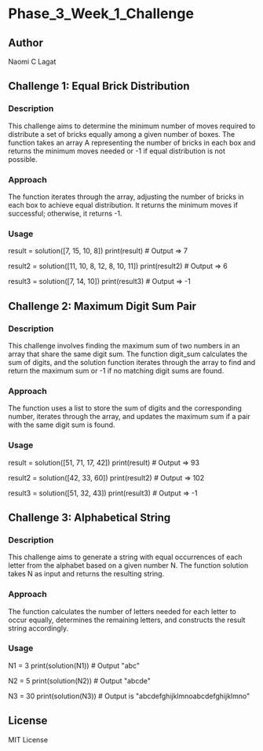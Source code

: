# Phase_3_Week_1_Challenge

## Author

Naomi C Lagat

## Challenge 1: Equal Brick Distribution 

### Description

This challenge aims to determine the minimum number of moves required to distribute a set of bricks equally among a given number of boxes. The function takes an array A representing the number of bricks in each box and returns the minimum moves needed or -1 if equal distribution is not possible.

### Approach

The function iterates through the array, adjusting the number of bricks in each box to achieve equal distribution. It returns the minimum moves if successful; otherwise, it returns -1.

### Usage

result = solution([7, 15, 10, 8])
print(result)  # Output => 7

result2 = solution([11, 10, 8, 12, 8, 10, 11])
print(result2)  # Output => 6

result3 = solution([7, 14, 10])
print(result3)  # Output => -1

## Challenge 2: Maximum Digit Sum Pair

### Description

This challenge involves finding the maximum sum of two numbers in an array that share the same digit sum. The function digit_sum calculates the sum of digits, and the solution function iterates through the array to find and return the maximum sum or -1 if no matching digit sums are found.

### Approach

The function uses a list to store the sum of digits and the corresponding number, iterates through the array, and updates the maximum sum if a pair with the same digit sum is found.

### Usage

result = solution([51, 71, 17, 42])
print(result)  # Output => 93

result2 = solution([42, 33, 60])
print(result2)  # Output => 102

result3 = solution([51, 32, 43])
print(result3)  # Output => -1

## Challenge 3: Alphabetical String

### Description

This challenge aims to generate a string with equal occurrences of each letter from the alphabet based on a given number N. The function solution takes N as input and returns the resulting string.

### Approach

The function calculates the number of letters needed for each letter to occur equally, determines the remaining letters, and constructs the result string accordingly.

### Usage

N1 = 3
print(solution(N1))  # Output "abc"

N2 = 5
print(solution(N2))  # Output "abcde"

N3 = 30
print(solution(N3))  # Output is "abcdefghijklmnoabcdefghijklmno"

## License

MIT License

